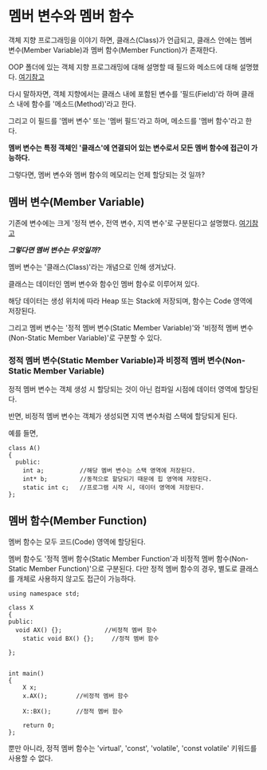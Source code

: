 # 멤버 변수와 멤버 함수
객체 지향 프로그래밍을 이야기 하면, 클래스(Class)가 언급되고, 클래스 안에는 멤버 변수(Member Variable)과 멤버 함수(Member Function)가 존재한다.

OOP 폴더에 있는 객체 지향 프로그래밍에 대해 설명할 때 필드와 메소드에 대해 설명했다. [여기참고](https://github.com/zamizam/Study/blob/main/OOP/1.%20%EA%B0%9D%EC%B2%B4%EC%A7%80%ED%96%A5%ED%94%84%EB%A1%9C%EA%B7%B8%EB%9E%98%EB%B0%8D.md)

다시 말하자면, 객체 지향에서는 클래스 내에 포함된 변수를 '필드(Field)'라 하며 클래스 내에 함수를 '메소드(Method)'라고 한다.

그리고 이 필드를 '멤버 변수' 또는 '멤버 필드'라고 하며, 메소드를 '멤버 함수'라고 한다.

**멤버 변수는 특정 객체인 '클래스'에 연결되어 있는 변수로서 모든 멤버 함수에 접근이 가능하다.**

그렇다면, 멤버 변수와 멤버 함수의 메모리는 언제 할당되는 것 일까?

## 멤버 변수(Member Variable)
기존에 변수에는 크게 '정적 변수, 전역 변수, 지역 변수'로 구분된다고 설명했다. [여기참고](https://github.com/zamizam/Study/blob/main/C%2B%2B/%EC%A0%95%EC%A0%81%2C%EC%A0%84%EC%97%AD%2C%EC%A7%80%EC%97%AD.md)

***그렇다면 멤버 변수는 무엇일까?***

멤버 변수는 '클래스(Class)'라는 개념으로 인해 생겨났다.

클래스는 데이터인 멤버 변수와 함수인 멤버 함수로 이루어져 있다. 

해당 데이터는 생성 위치에 따라 Heap 또는 Stack에 저장되며, 함수는 Code 영역에 저장된다.

그리고 멤버 변수는  '정적 멤버 변수(Static Member Variable)'와 '비정적 멤버 변수(Non-Static Member Variable)'로 구분할 수 있다.

### 정적 멤버 변수(Static Member Variable)과 비정적 멤버 변수(Non-Static Member Variable)
정적 멤버 변수는 객체 생성 시 할당되는 것이 아닌 컴파일 시점에 데이터 영역에 할당된다.

반면, 비정적 멤버 변수는 객체가 생성되면 지역 변수처럼 스택에 할당되게 된다.

예를 들면,
```
class A()
{
  public:
    int a;          //해당 멤버 변수는 스택 영역에 저장된다.
    int* b;         //동적으로 할당되기 때문에 힙 영역에 저장된다.
    static int c;   //프로그램 시작 시, 데이터 영역에 저장된다.
};
```

## 멤버 함수(Member Function)
멤버 함수는 모두 코드(Code) 영역에 할당된다.

멤버 함수도 '정적 멤버 함수(Static Member Function'과 비정적 멤버 함수(Non-Static Member Function)'으로 구분된다.
다만 정적 멤버 함수의 경우, 별도로 클래스를 개체로 사용하지 않고도 접근이 가능하다.

```
using namespace std;

class X
{
public:
  void AX() {};            //비정적 멤버 함수
	static void BX() {};     //정적 멤버 함수

};


int main()
{
	X x;        
	x.AX();        //비정적 멤버 함수

	X::BX();       //정적 멤버 함수

	return 0;
};
```

뿐만 아니라, 정적 멤버 함수는 'virtual', 'const', 'volatile', 'const volatile' 키워드를 사용할 수 없다.
